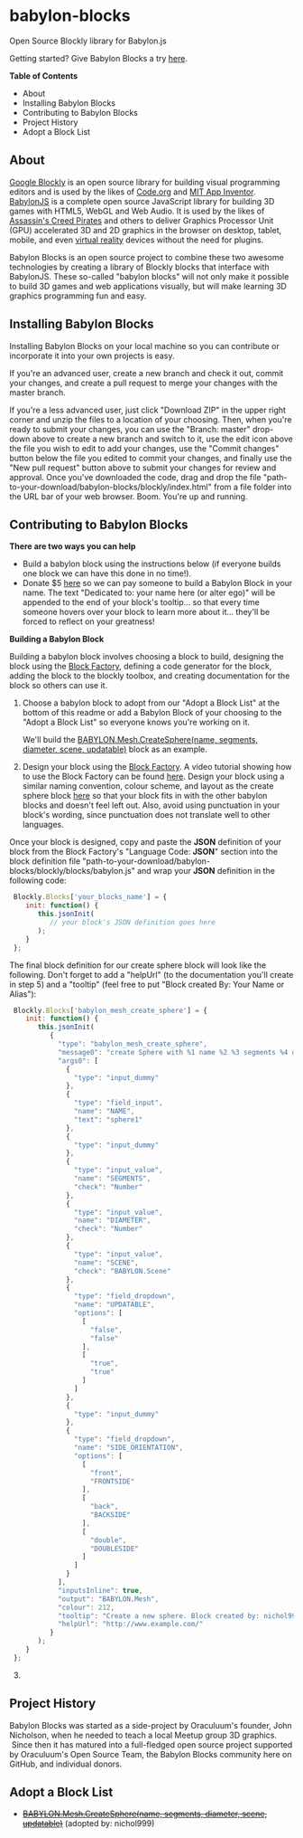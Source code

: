 # babylon-blocks
Open Source Blockly library for Babylon.js

Getting started? Give Babylon Blocks a try [here](https://developers.oraculuum.com/babylonblocks/demo/index.html).

__Table of Contents__

* About
* Installing Babylon Blocks
* Contributing to Babylon Blocks
* Project History
* Adopt a Block List

## About

[Google Blockly](https://developers.google.com/blockly/) is an open source library for building visual programming editors and is used by the likes of [Code.org](https://code.org/) and [MIT App Inventor](http://appinventor.mit.edu/explore/).  [BabylonJS](http://www.babylonjs.com/) is a complete open source JavaScript library for building 3D games with HTML5, WebGL and Web Audio.  It is used by the likes of [Assassin's Creed Pirates](http://assassinscreed.ubi.com/en-us/games/assassins-creed-pirates.aspx) and others to deliver Graphics Processor Unit (GPU) accelerated 3D and 2D graphics in the browser on desktop, tablet, mobile, and even [virtual reality](http://www.slashgear.com/webgl-plants-game-in-oculus-rift-with-one-line-of-code-03323659/) devices without the need for plugins. 

Babylon Blocks is an open source project to combine these two awesome technologies by creating a library of Blockly blocks that interface with BabylonJS.  These so-called "babylon blocks" will not only make it possible to build 3D games and web applications visually, but will make learning 3D graphics programming fun and easy.

## Installing Babylon Blocks

Installing Babylon Blocks on your local machine so you can contribute or incorporate it into your own projects is easy.  

If you're an advanced user, create a new branch and check it out, commit your changes, and create a pull request to merge your changes with the master branch.  

If you're a less advanced user, just click "Download ZIP" in the upper right corner and unzip the files to a location of your choosing.  Then, when you're ready to submit your changes, you can use the "Branch: master" drop-down above to create a new branch and switch to it, use the edit icon above the file you wish to edit to add your changes, use the "Commit changes" button below the file you edited to commit your changes, and finally use the "New pull request" button above to submit your changes for review and approval. 
Once you've downloaded the code, drag and drop the file "path-to-your-download/babylon-blocks/blockly/index.html" from a file folder into the URL bar of your web browser.  Boom.  You're up and running.  

## Contributing to Babylon Blocks

__There are two ways you can help__
* Build a babylon block using the instructions below (if everyone builds one block we can have this done in no time!).
* Donate $5 [here](https://developers.oraculuum.com/babylonblocks/demo/index.html) so we can pay someone to build a Babylon Block in your name.  The text "Dedicated to: your name here (or alter ego)" will be appended to the end of your block's tooltip... so that every time someone hovers over your block to learn more about it... they'll be forced to reflect on your greatness!

__Building a Babylon Block__  

Building a babylon block involves choosing a block to build, designing the block using the [Block Factory](https://blockly-demo.appspot.com/static/demos/blockfactory/index.html), defining a code generator for the block, adding the block to the blockly toolbox, and creating documentation for the block so others can use it.

1. Choose a babylon block to adopt from our "Adopt a Block List" at the bottom of this readme or add a Babylon Block of your choosing to the "Adopt a Block List" so everyone knows you're working on it.

   We'll build the [BABYLON.Mesh.CreateSphere(name, segments, diameter, scene, updatable)](http://www.sokrate.fr/documentation/babylonjs/BABYLON.Mesh.html) block as an example.

2. Design your block using the [Block Factory](https://blockly-demo.appspot.com/static/demos/blockfactory/index.html).  A video tutorial showing how to use the Block Factory can be found [here](https://www.youtube.com/watch?v=s2_xaEvcVI0).  Design your block using a similar naming convention, colour scheme, and layout as the create sphere block [here](https://blockly-demo.appspot.com/static/demos/blockfactory/index.html#zhutu3) so that your block fits in with the other babylon blocks and doesn't feel left out.  Also, avoid using punctuation in your block's wording, since punctuation does not translate well to other languages.

  Once your block is designed, copy and paste the __JSON__ definition of your block from the Block Factory's "Language Code: __JSON__" section into the block definition file "path-to-your-download/babylon-blocks/blockly/blocks/babylon.js" and wrap your __JSON__ definition in the following code:
  
  ```javascript
   Blockly.Blocks['your_blocks_name'] = {
      init: function() {
         this.jsonInit(
            // your block's JSON definition goes here 
         );
      }
   };
   ```
   
   The final block definition for our create sphere block will look like the following.  Don't forget to add a "helpUrl" (to the documentation you'll create in step 5) and a "tooltip" (feel free to put "Block created By: Your Name or Alias"):
   
  ```javascript
   Blockly.Blocks['babylon_mesh_create_sphere'] = {
      init: function() {
         this.jsonInit(
            {
              "type": "babylon_mesh_create_sphere",
              "message0": "create Sphere with %1 name %2 %3 segments %4 diameter %5 scene %6 updatable %7 %8 side orientation %9",
              "args0": [
                {
                  "type": "input_dummy"
                },
                {
                  "type": "field_input",
                  "name": "NAME",
                  "text": "sphere1"
                },
                {
                  "type": "input_dummy"
                },
                {
                  "type": "input_value",
                  "name": "SEGMENTS",
                  "check": "Number"
                },
                {
                  "type": "input_value",
                  "name": "DIAMETER",
                  "check": "Number"
                },
                {
                  "type": "input_value",
                  "name": "SCENE",
                  "check": "BABYLON.Scene"
                },
                {
                  "type": "field_dropdown",
                  "name": "UPDATABLE",
                  "options": [
                    [
                      "false",
                      "false"
                    ],
                    [
                      "true",
                      "true"
                    ]
                  ]
                },
                {
                  "type": "input_dummy"
                },
                {
                  "type": "field_dropdown",
                  "name": "SIDE_ORIENTATION",
                  "options": [
                    [
                      "front",
                      "FRONTSIDE"
                    ],
                    [
                      "back",
                      "BACKSIDE"
                    ],
                    [
                      "double",
                      "DOUBLESIDE"
                    ]
                  ]
                }
              ],
              "inputsInline": true,
              "output": "BABYLON.Mesh",
              "colour": 212,
              "tooltip": "Create a new sphere. Block created by: nichol999",
              "helpUrl": "http://www.example.com/"
            }
         );
      }
   };
   ```
   
3. 

## Project History

Babylon Blocks was started as a side-project by Oraculuum's founder, John Nicholson, when he needed to teach a local Meetup group 3D graphics.  Since then it has matured into a full-fledged open source project supported by Oraculuum's Open Source Team, the Babylon Blocks community here on GitHub, and individual donors.

## Adopt a Block List

* ~~[BABYLON.Mesh.CreateSphere(name, segments, diameter, scene, updatable)](http://www.sokrate.fr/documentation/babylonjs/BABYLON.Mesh.html)~~ (adopted by: nichol999)
